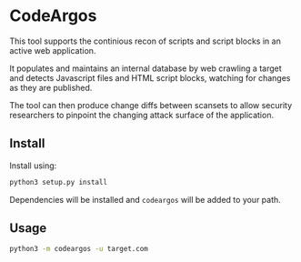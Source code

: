 # CodeArgos
This tool supports the continious recon of scripts and script blocks in an active web application. 

It populates and maintains an internal database by web crawling a target and detects Javascript files and HTML script blocks, watching for changes as they are published. 

The tool can then produce change diffs between scansets to allow security researchers to pinpoint the changing attack surface of the application.
## Install
Install using:
```bash 
python3 setup.py install 
```
Dependencies will be installed and `codeargos` will be added to your path.
## Usage
```bash 
python3 -m codeargos -u target.com 
```
